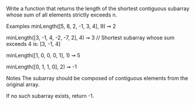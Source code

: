 Write a function that returns the length of the shortest contiguous subarray whose sum of all elements strictly exceeds n.

Examples
minLength([5, 8, 2, -1, 3, 4], 9) ➞ 2

minLength([3, -1, 4, -2, -7, 2], 4) ➞ 3
// Shortest subarray whose sum exceeds 4 is: [3, -1, 4]

minLength([1, 0, 0, 0, 1], 1) ➞ 5

minLength([0, 1, 1, 0], 2) ➞ -1

Notes
The subarray should be composed of contiguous elements from the original array.

If no such subarray exists, return -1.